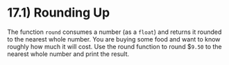 # 17.1) Rounding Up

The function `round` consumes a number (as a `float`) and returns it rounded to
the nearest whole number. You are buying some food and want to know roughly how
much it will cost. Use the round function to round $`9.50` to the nearest whole
number and print the result.
